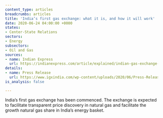 ```yaml
---
content_type: articles
breadcrumbs: articles
title: 'India’s first gas exchange: what it is, and how it will work'
date: 2020-06-24 04:00:00 +0000
states:
- Center-State Relations
sectors:
- Energy
subsectors:
- Oil and Gas
sources:
- name: Indian Express
  url: https://indianexpress.com/article/explained/indian-gas-exchange-igx-what-it-is-and-how-it-will-work-6460379/
details:
- name: Press Release
  url: https://www.igxindia.com/wp-content/uploads/2020/06/Press-Release-IGX-Launch-June-15.pdf
is_analysis: false

---
```

India’s first gas exchange has been commenced. The exchange is expected to facilitate transparent price discovery in natural gas and facilitate the growth natural gas share in India’s energy basket.